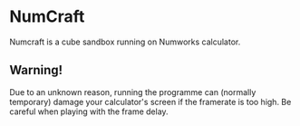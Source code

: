 # NumCraft

Numcraft is a cube sandbox running on Numworks calculator.

## Warning!

Due to an unknown reason, running the programme can (normally temporary) damage your calculator's screen if the framerate is too high. Be careful when playing with the frame delay.
